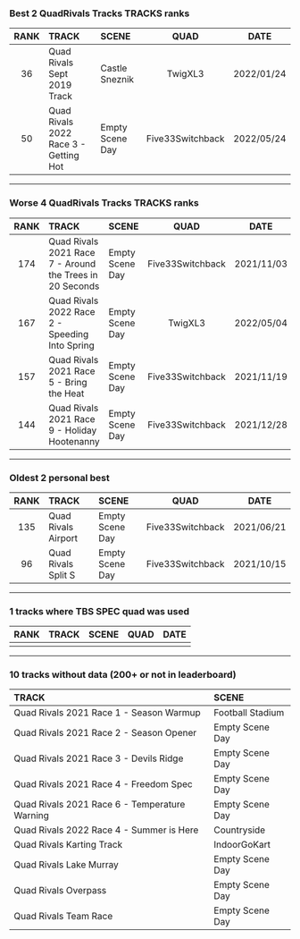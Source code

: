 ### Best 2 QuadRivals Tracks TRACKS ranks
|RANK|TRACK|SCENE|QUAD|DATE|
|:---:|:---|:---|:---:|:---:|
|36|Quad Rivals Sept 2019 Track|Castle Sneznik|TwigXL3|2022/01/24|
|50|Quad Rivals 2022 Race 3 - Getting Hot|Empty Scene Day|Five33Switchback|2022/05/24|
---
### Worse 4 QuadRivals Tracks TRACKS ranks
|RANK|TRACK|SCENE|QUAD|DATE|
|:---:|:---|:---|:---:|:---:|
|174|Quad Rivals 2021 Race 7 - Around the Trees in 20 Seconds|Empty Scene Day|Five33Switchback|2021/11/03|
|167|Quad Rivals 2022 Race 2 - Speeding Into Spring|Empty Scene Day|TwigXL3|2022/05/04|
|157|Quad Rivals 2021 Race 5 - Bring the Heat|Empty Scene Day|Five33Switchback|2021/11/19|
|144|Quad Rivals 2021 Race 9 - Holiday Hootenanny|Empty Scene Day|Five33Switchback|2021/12/28|
---
### Oldest 2 personal best
|RANK|TRACK|SCENE|QUAD|DATE|
|:---:|:---|:---|:---:|:---:|
|135|Quad Rivals Airport|Empty Scene Day|Five33Switchback|2021/06/21|
|96|Quad Rivals Split S|Empty Scene Day|Five33Switchback|2021/10/15|
---
### 1 tracks where TBS SPEC quad was used
|RANK|TRACK|SCENE|QUAD|DATE|
|:---:|:---|:---|:---:|:---:|
||||||
---
### 10 tracks without data (200+ or not in leaderboard)
|TRACK|SCENE|
|:---|:---|
|Quad Rivals 2021 Race 1 - Season Warmup|Football Stadium|
|Quad Rivals 2021 Race 2 - Season Opener|Empty Scene Day|
|Quad Rivals 2021 Race 3 - Devils Ridge|Empty Scene Day|
|Quad Rivals 2021 Race 4 - Freedom Spec|Empty Scene Day|
|Quad Rivals 2021 Race 6 - Temperature Warning|Empty Scene Day|
|Quad Rivals 2022 Race 4 - Summer is Here|Countryside|
|Quad Rivals Karting Track|IndoorGoKart|
|Quad Rivals Lake Murray|Empty Scene Day|
|Quad Rivals Overpass|Empty Scene Day|
|Quad Rivals Team Race|Empty Scene Day|

